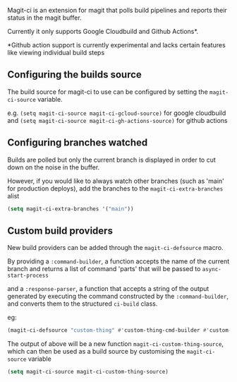 Magit-ci is an extension for magit that polls build pipelines and reports their status
in the magit buffer.

Currently it only supports Google Cloudbuild and Github Actions*.


*Github action support is currently experimental and lacks certain features like
viewing individual build steps

## Configuring the builds source
The build source for magit-ci to use can be configured by setting the `magit-ci-source`
variable.

e.g. `(setq magit-ci-source magit-ci-gcloud-source)` for google cloudbuild and
`(setq magit-ci-source magit-ci-gh-actions-source)` for github actions


## Configuring branches watched
Builds are polled but only the current branch is displayed in order to cut down on the
noise in the buffer.

However, if you would like to always watch other branches (such as 'main' for production
deploys), add the branches to the `magit-ci-extra-branches` alist

```lisp
(setq magit-ci-extra-branches '("main"))
```

## Custom build providers

New build providers can be added through the `magit-ci-defsource` macro.

By providing a `:command-builder`, a function accepts the name of the current branch and
returns a list of command 'parts' that will be passed to `async-start-process`

and a `:response-parser`, a function that accepts a string of the output generated by
executing the command constructed by the `:command-builder`, and converts them to the
structured `ci-build` class.

eg:

```lisp
(magit-ci-defsource "custom-thing" #'custom-thing-cmd-builder #'custom-thing-build-parser)
```

The output of above will be a new function `magit-ci-custom-thing-source`, which can
then be used as a build source by customising the `magit-ci-source` variable

```lisp
(setq magit-ci-source magit-ci-custom-thing-source)
```
